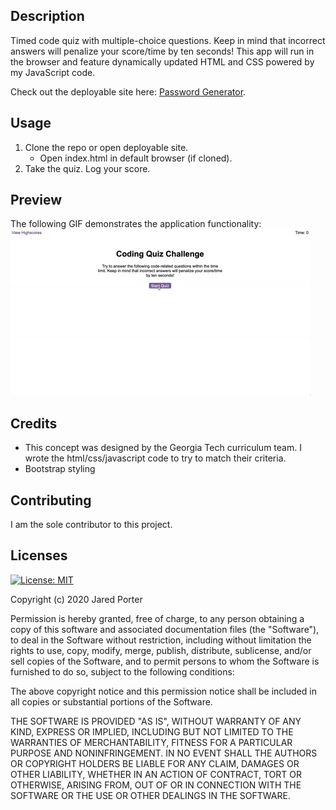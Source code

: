 ## Description

Timed code quiz with multiple-choice questions. Keep in mind that incorrect answers will penalize your score/time by ten seconds! This app will run in the browser and feature dynamically updated HTML and CSS powered by my JavaScript code.

Check out the deployable site here: [Password Generator](https://jaredp17.github.io/PasswordGenerator/).

## Usage

1. Clone the repo or open deployable site.
   - Open index.html in default browser (if cloned).
2. Take the quiz. Log your score.

## Preview

The following GIF demonstrates the application functionality:
![Standalone](./Assets/04-web-apis-homework-demo.gif)

## Credits

- This concept was designed by the Georgia Tech curriculum team. I wrote the html/css/javascript code to try to match their criteria.
- Bootstrap styling

## Contributing

I am the sole contributor to this project.

## Licenses

[![License: MIT](https://img.shields.io/badge/License-MIT-yellow.svg)](https://opensource.org/licenses/MIT)

Copyright (c) 2020 Jared Porter

Permission is hereby granted, free of charge, to any person obtaining a copy of this software and associated documentation files (the "Software"), to deal in the Software without restriction, including without limitation the rights to use, copy, modify, merge, publish, distribute, sublicense, and/or sell copies of the Software, and to permit persons to whom the Software is furnished to do so, subject to the following conditions:

The above copyright notice and this permission notice shall be included in all copies or substantial portions of the Software.

THE SOFTWARE IS PROVIDED "AS IS", WITHOUT WARRANTY OF ANY KIND, EXPRESS OR IMPLIED, INCLUDING BUT NOT LIMITED TO THE WARRANTIES OF MERCHANTABILITY, FITNESS FOR A PARTICULAR PURPOSE AND NONINFRINGEMENT. IN NO EVENT SHALL THE AUTHORS OR COPYRIGHT HOLDERS BE LIABLE FOR ANY CLAIM, DAMAGES OR OTHER LIABILITY, WHETHER IN AN ACTION OF CONTRACT, TORT OR OTHERWISE, ARISING FROM, OUT OF OR IN CONNECTION WITH THE SOFTWARE OR THE USE OR OTHER DEALINGS IN THE SOFTWARE.
